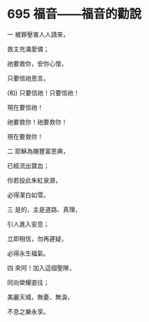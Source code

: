 # 695 福音——福音的勸說

一 被罪壓害人人請來，

救主充滿愛憐；

祂要救你，安你心懷，

只要信祂恩言。

(和) 只要信祂！只要信祂！

現在要信祂！

祂要救你！祂要救你！

現在要救你！

二 耶穌為賜豐富恩典，

已經流出寶血；

你若投此朱紅泉源，

必得潔白如雪。

三 是的，主是道路、真理，

引人進入安息；

立即相信，勿再遲疑，

必得永生福氣。

四 來阿！加入這個聖隊，

同向榮耀直往；

美麗天城，無憂、無淚，

不息之樂永享。

